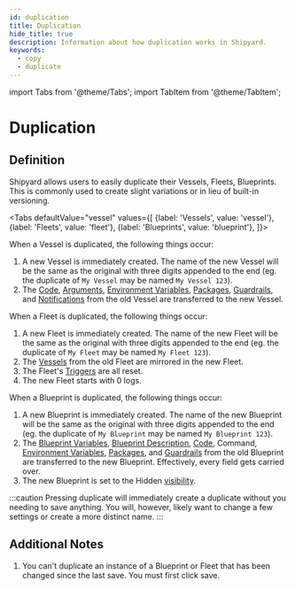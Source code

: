 ```yaml
---
id: duplication
title: Duplication
hide_title: true
description: Information about how duplication works in Shipyard.
keywords:
  - copy
  - duplicate
---
```


import Tabs from '@theme/Tabs';
import TabItem from '@theme/TabItem';

# Duplication

## Definition

Shipyard allows users to easily duplicate their Vessels, Fleets, Blueprints. This is commonly used to create slight variations or in lieu of built-in versioning.

<Tabs
defaultValue="vessel"
values={[
{label: 'Vessels', value: 'vessel'},
{label: 'Fleets', value: 'fleet'},
{label: 'Blueprints', value: 'blueprint'},
]}>
<TabItem value='vessel'>

When a Vessel is duplicated, the following things occur:

1. A new Vessel is immediately created. The name of the new Vessel will be the same as the original with three digits appended to the end (eg. the duplicate of `My Vessel` may be named `My Vessel 123`).
2. The [Code](../code/code-overview.md), [Arguments](../arguments.md), [Environment Variables](../environment-variables/environment-variables-overview.md), [Packages](../packages/external-package-dependencies.md), [Guardrails](../guardrails.md), and [Notifications](../notifications.md) from the old Vessel are transferred to the new Vessel.

</TabItem>
<TabItem value='fleet'>

When a Fleet is duplicated, the following things occur:

1. A new Fleet is immediately created. The name of the new Fleet will be the same as the original with three digits appended to the end (eg. the duplicate of `My Fleet` may be named `My Fleet 123`).
2. The [Vessels](../vessels/vessels-overview.md) from the old Fleet are mirrored in the new Fleet.
3. The Fleet's [Triggers](../triggers/triggers-overview.md) are all reset.
4. The new Fleet starts with 0 logs.

</TabItem>
<TabItem value='blueprint'>

When a Blueprint is duplicated, the following things occur:

1. A new Blueprint is immediately created. The name of the new Blueprint will be the same as the original with three digits appended to the end (eg. the duplicate of `My Blueprint` may be named `My Blueprint 123`).
2. The [Blueprint Variables](../blueprints/org-blueprints/blueprint-variables.md), [Blueprint Description](../blueprints/org-blueprints/blueprint-description.md), [Code](../code/code-overview.md), Command, [Environment Variables](../environment-variables/environment-variables-overview.md), [Packages](../packages/external-package-dependencies.md), and [Guardrails](../guardrails.md) from the old Blueprint are transferred to the new Blueprint. Effectively, every field gets carried over.
3. The new Blueprint is set to the Hidden [visibility](../blueprints/org-blueprints/visibility.md).

</TabItem>
</Tabs>

:::caution
Pressing duplicate will immediately create a duplicate without you needing to save anything. You will, however, likely want to change a few settings or create a more distinct name.
:::

## Additional Notes

1. You can't duplicate an instance of a Blueprint or Fleet that has been changed since the last save. You must first click save.
